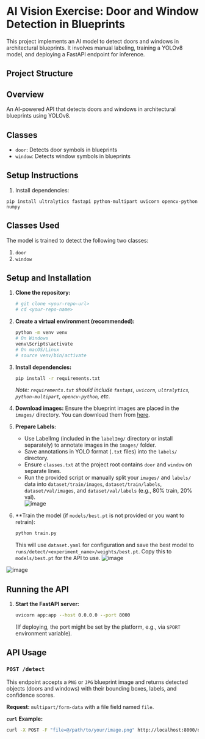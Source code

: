 # AI Vision Exercise: Door and Window Detection in Blueprints

This project implements an AI model to detect doors and windows in architectural blueprints. It involves manual labeling, training a YOLOv8 model, and deploying a FastAPI endpoint for inference.

## Project Structure

## Overview
An AI-powered API that detects doors and windows in architectural blueprints using YOLOv8.

## Classes
- `door`: Detects door symbols in blueprints
- `window`: Detects window symbols in blueprints

## Setup Instructions

1. Install dependencies:

`pip install ultralytics fastapi python-multipart uvicorn opencv-python numpy`



## Classes Used

The model is trained to detect the following two classes:

1.  `door`
2.  `window`

## Setup and Installation

1.  **Clone the repository:**
    ```bash
    # git clone <your-repo-url>
    # cd <your-repo-name>
    ```

2.  **Create a virtual environment (recommended):**
    ```bash
    python -m venv venv
    # On Windows
    venv\Scripts\activate
    # On macOS/Linux
    # source venv/bin/activate
    ```

3.  **Install dependencies:**
    ```bash
    pip install -r requirements.txt
    ```
    *Note: `requirements.txt` should include `fastapi`, `uvicorn`, `ultralytics`, `python-multipart`, `opencv-python`, etc.*

4.  **Download images:**
    Ensure the blueprint images are placed in the `images/` directory. You can download them from [here](https://drive.google.com/drive/folders/1Uj_Lop-g9uNFzrXFHoT5xt8zgaFKJWgP?usp=sharing).

5.  **Prepare Labels:**
    *   Use LabelImg (included in the `labelImg/` directory or install separately) to annotate images in the `images/` folder.
    *   Save annotations in YOLO format (`.txt` files) into the `labels/` directory.
    *   Ensure `classes.txt` at the project root contains `door` and `window` on separate lines.
    *   Run the provided script or manually split your `images/` and `labels/` data into `dataset/train/images`, `dataset/train/labels`, `dataset/val/images`, and `dataset/val/labels` (e.g., 80% train, 20% val).  
![image](https://github.com/user-attachments/assets/4ceef6b2-d004-41e0-9dfa-9c6ff9e57373)  

6.  **Train the model (if `models/best.pt` is not provided or you want to retrain):
    ```bash
    python train.py
    ```
    This will use `dataset.yaml` for configuration and save the best model to `runs/detect/<experiment_name>/weights/best.pt`. Copy this to `models/best.pt` for the API to use.
    ![image](https://github.com/user-attachments/assets/758c99af-53db-4690-9835-dae090480b53)  

![image](https://github.com/user-attachments/assets/da1ce388-25fa-4117-9563-325221285298)  

## Running the API

1.  **Start the FastAPI server:**
    ```bash
    uvicorn app:app --host 0.0.0.0 --port 8000
    ```
    (If deploying, the port might be set by the platform, e.g., via `$PORT` environment variable).

## API Usage

### `POST /detect`

This endpoint accepts a `PNG` or `JPG` blueprint image and returns detected objects (doors and windows) with their bounding boxes, labels, and confidence scores.

**Request:** `multipart/form-data` with a file field named `file`.

**`curl` Example:**

```bash
curl -X POST -F "file=@/path/to/your/image.png" http://localhost:8000/detect
